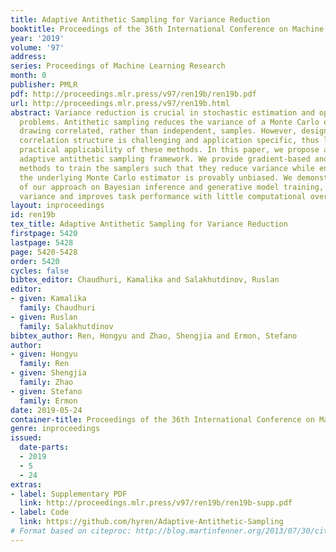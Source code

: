 ```yaml
---
title: Adaptive Antithetic Sampling for Variance Reduction
booktitle: Proceedings of the 36th International Conference on Machine Learning
year: '2019'
volume: '97'
address: 
series: Proceedings of Machine Learning Research
month: 0
publisher: PMLR
pdf: http://proceedings.mlr.press/v97/ren19b/ren19b.pdf
url: http://proceedings.mlr.press/v97/ren19b.html
abstract: Variance reduction is crucial in stochastic estimation and optimization
  problems. Antithetic sampling reduces the variance of a Monte Carlo estimator by
  drawing correlated, rather than independent, samples. However, designing an effective
  correlation structure is challenging and application specific, thus limiting the
  practical applicability of these methods. In this paper, we propose a general-purpose
  adaptive antithetic sampling framework. We provide gradient-based and gradient-free
  methods to train the samplers such that they reduce variance while ensuring that
  the underlying Monte Carlo estimator is provably unbiased. We demonstrate the effectiveness
  of our approach on Bayesian inference and generative model training, where it reduces
  variance and improves task performance with little computational overhead.
layout: inproceedings
id: ren19b
tex_title: Adaptive Antithetic Sampling for Variance Reduction
firstpage: 5420
lastpage: 5428
page: 5420-5428
order: 5420
cycles: false
bibtex_editor: Chaudhuri, Kamalika and Salakhutdinov, Ruslan
editor:
- given: Kamalika
  family: Chaudhuri
- given: Ruslan
  family: Salakhutdinov
bibtex_author: Ren, Hongyu and Zhao, Shengjia and Ermon, Stefano
author:
- given: Hongyu
  family: Ren
- given: Shengjia
  family: Zhao
- given: Stefano
  family: Ermon
date: 2019-05-24
container-title: Proceedings of the 36th International Conference on Machine Learning
genre: inproceedings
issued:
  date-parts:
  - 2019
  - 5
  - 24
extras:
- label: Supplementary PDF
  link: http://proceedings.mlr.press/v97/ren19b/ren19b-supp.pdf
- label: Code
  link: https://github.com/hyren/Adaptive-Antithetic-Sampling
# Format based on citeproc: http://blog.martinfenner.org/2013/07/30/citeproc-yaml-for-bibliographies/
---
```

